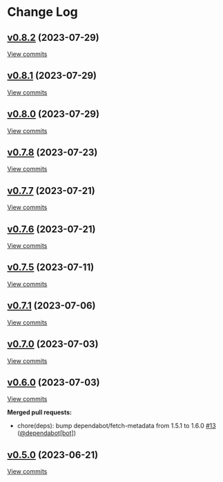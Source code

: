 # Change Log

## [v0.8.2](https://github.com/sureshg/kotlin-mpp-playground/tree/v0.8.2) (2023-07-29)
[View commits](https://github.com/sureshg/kotlin-mpp-playground/compare/v0.8.1...v0.8.2)


## [v0.8.1](https://github.com/sureshg/kotlin-mpp-playground/tree/v0.8.1) (2023-07-29)
[View commits](https://github.com/sureshg/kotlin-mpp-playground/compare/v0.8.0...v0.8.1)


## [v0.8.0](https://github.com/sureshg/kotlin-mpp-playground/tree/v0.8.0) (2023-07-29)
[View commits](https://github.com/sureshg/kotlin-mpp-playground/compare/v0.7.8...v0.8.0)


## [v0.7.8](https://github.com/sureshg/kotlin-mpp-playground/tree/v0.7.8) (2023-07-23)
[View commits](https://github.com/sureshg/kotlin-mpp-playground/compare/v0.7.7...v0.7.8)


## [v0.7.7](https://github.com/sureshg/kotlin-mpp-playground/tree/v0.7.7) (2023-07-21)
[View commits](https://github.com/sureshg/kotlin-mpp-playground/compare/v0.7.6...v0.7.7)


## [v0.7.6](https://github.com/sureshg/kotlin-mpp-playground/tree/v0.7.6) (2023-07-21)
[View commits](https://github.com/sureshg/kotlin-mpp-playground/compare/v0.7.5...v0.7.6)


## [v0.7.5](https://github.com/sureshg/kotlin-mpp-playground/tree/v0.7.5) (2023-07-11)
[View commits](https://github.com/sureshg/kotlin-mpp-playground/compare/v0.7.1...v0.7.5)


## [v0.7.1](https://github.com/sureshg/kotlin-mpp-playground/tree/v0.7.1) (2023-07-06)
[View commits](https://github.com/sureshg/kotlin-mpp-playground/compare/v0.7.0...v0.7.1)


## [v0.7.0](https://github.com/sureshg/kotlin-mpp-playground/tree/v0.7.0) (2023-07-03)
[View commits](https://github.com/sureshg/kotlin-mpp-playground/compare/v0.6.0...v0.7.0)


## [v0.6.0](https://github.com/sureshg/kotlin-mpp-playground/tree/v0.6.0) (2023-07-03)
[View commits](https://github.com/sureshg/kotlin-mpp-playground/compare/v0.5.0...v0.6.0)

**Merged pull requests:**

- chore\(deps\): bump dependabot/fetch\-metadata from 1.5.1 to 1.6.0 [\#13](https://github.com/sureshg/kotlin-mpp-playground/pull/13) ([@dependabot[bot]](https://github.com/apps/dependabot))

## [v0.5.0](https://github.com/sureshg/kotlin-mpp-playground/tree/v0.5.0) (2023-06-21)
[View commits](https://github.com/sureshg/kotlin-mpp-playground/compare/dfffbe4cfab7b2f2a93db885ec8a139c960a4221...v0.5.0)
